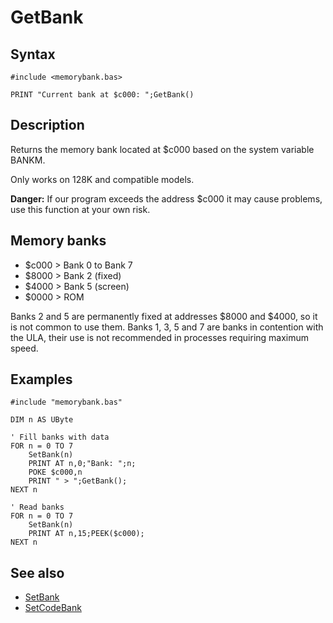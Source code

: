 # GetBank

## Syntax

```
#include <memorybank.bas>

PRINT "Current bank at $c000: ";GetBank()
```

## Description
Returns the memory bank located at $c000 based on the system variable BANKM.

Only works on 128K and compatible models.

**Danger:** If our program exceeds the address $c000 it may cause problems, use this function at your own risk.


## Memory banks
- $c000 > Bank 0 to Bank 7
- $8000 > Bank 2 (fixed)
- $4000 > Bank 5 (screen)
- $0000 > ROM

Banks 2 and 5 are permanently fixed at addresses $8000 and $4000, so it is not common to use them.
Banks 1, 3, 5 and 7 are banks in contention with the ULA, their use is not recommended in processes requiring maximum speed.


## Examples

```basic
#include "memorybank.bas"

DIM n AS UByte

' Fill banks with data
FOR n = 0 TO 7
    SetBank(n)
    PRINT AT n,0;"Bank: ";n;
    POKE $c000,n
    PRINT " > ";GetBank();
NEXT n

' Read banks
FOR n = 0 TO 7
    SetBank(n)
    PRINT AT n,15;PEEK($c000);
NEXT n
```

## See also
- [SetBank](setbank.md)
- [SetCodeBank](setcodebank.md)
